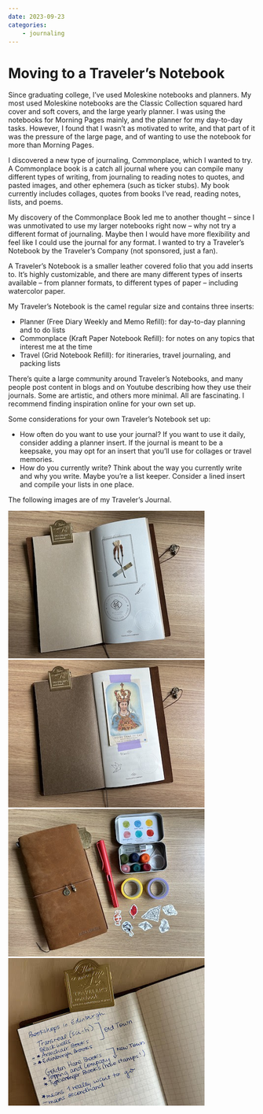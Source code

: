 ```yaml
---
date: 2023-09-23
categories: 
    - journaling
---
```


# Moving to a Traveler’s Notebook

Since graduating college, I’ve used Moleskine notebooks and planners. My most used Moleskine notebooks are the Classic Collection squared hard cover and soft covers, and the large yearly planner. I was using the notebooks for Morning Pages mainly, and the planner for my day-to-day tasks. However, I found that I wasn’t as motivated to write, and that part of it was the pressure of the large page, and of wanting to use the notebook for more than Morning Pages.

<!-- more -->

I discovered a new type of journaling, Commonplace, which I wanted to try. A Commonplace book is a catch all journal where you can compile many different types of writing, from journaling to reading notes to quotes, and pasted images, and other ephemera (such as ticker stubs). My book currently includes collages, quotes from books I’ve read, reading notes, lists, and poems.

My discovery of the Commonplace Book led me to another thought – since I was unmotivated to use my larger notebooks right now – why not try a different format of journaling. Maybe then I would have more flexibility and feel like I could use the journal for any format. I wanted to try a Traveler’s Notebook by the Traveler’s Company (not sponsored, just a fan).

A Traveler’s Notebook is a smaller leather covered folio that you add inserts to. It’s highly customizable, and there are many different types of inserts available – from planner formats, to different types of paper – including watercolor paper.

My Traveler’s Notebook is the camel regular size and contains three inserts:

* Planner (Free Diary Weekly and Memo Refill): for day-to-day planning and to do lists
* Commonplace (Kraft Paper Notebook Refill): for notes on any topics that interest me at the time
* Travel (Grid Notebook Refill):  for itineraries, travel journaling, and packing lists

There’s quite a large community around Traveler’s Notebooks, and many people post content in blogs and on Youtube describing how they use their journals. Some are artistic, and others more minimal. All are fascinating. I recommend finding inspiration online for your own set up.

Some considerations for your own Traveler’s Notebook set up:

* How often do you want to use your journal? If you want to use it daily, consider adding a planner insert. If the journal is meant to be a keepsake, you may opt for an insert that you’ll use for collages or travel memories.
* How do you currently write? Think about the way you currently write and why you write. Maybe you’re a list keeper. Consider a lined insert and compile your lists in one place.

The following images are of my Traveler’s Journal. 

![Commonplace notebook cover](../assets/images/commonplace-journal.jpg) ![Travel Journal Front Page](../assets/images/travel-journal-front.jpg) ![Travelers' Journal and accessories](../assets/images/travelers-journal.jpg) ![Edinburgh Bookshops Journal Entry](../assets/images/edinburgh-bookshops.jpeg)
